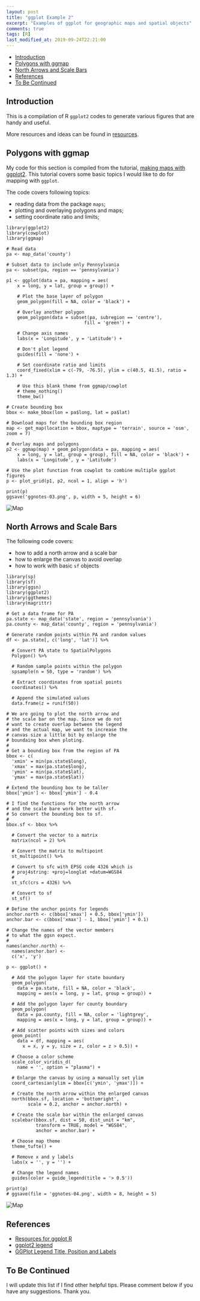 ```yaml
---
layout: post
title: "ggplot Example 2"
excerpt: "Examples of ggplot for geographic maps and spatial objects"
comments: true
tags: [R]
last_modified_at: 2019-09-24T22:21:00
---
```


<!-- vim-markdown-toc GitLab -->

* [Introduction](#introduction)
* [Polygons with ggmap](#polygons-with-ggmap)
* [North Arrows and Scale Bars](#north-arrows-and-scale-bars)
* [References](#references)
* [To Be Continued](#to-be-continued)

<!-- vim-markdown-toc -->

## Introduction

This is a compilation of R `ggplot2` codes to generate various figures that are handy and useful.

More resources and ideas can be found in [resources](https://weiming-hu.github.io/programing/2019/07/01/resources-ggplot.html).

## Polygons with ggmap

My code for this section is compiled from the tutorial, [making maps with ggplot2](http://eriqande.github.io/rep-res-web/lectures/making-maps-with-R.html). This tutorial covers some basic topics I would like to do for mapping with `ggplot`.

The code covers following topics:

- reading data from the package `maps`;
- plotting and overlaying polygons and maps;
- setting coordinate ratio and limits;

```
library(ggplot2)
library(cowplot)
library(ggmap)

# Read data
pa <- map_data('county')

# Subset data to include only Pennsylvania
pa <- subset(pa, region == 'pennsylvania')

p1 <- ggplot(data = pa, mapping = aes(
	x = long, y = lat, group = group)) +
	
	# Plot the base layer of polygon
	geom_polygon(fill = NA, color = 'black') +
	
	# Overlay another polygon
	geom_polygon(data = subset(pa, subregion == 'centre'),
							 fill = 'green') +
	
	# Change axis names
	labs(x = 'Longitude', y = 'Latitude') +
	
	# Don't plot legend
	guides(fill = 'none') +
	
	# Set coordinate ratio and limits
	coord_fixed(xlim = c(-79, -76.5), ylim = c(40.5, 41.5), ratio = 1.3) +
	
	# Use this blank theme from ggmap/cowplot
	# theme_nothing()
	theme_bw()

# Create bounding box
bbox <- make_bbox(lon = pa$long, lat = pa$lat)

# Download maps for the bounding box region
map <- get_map(location = bbox, maptype = 'terrain', source = 'osm', zoom = 7)

# Overlay maps and polygons
p2 <- ggmap(map) + geom_polygon(data = pa, mapping = aes(
	x = long, y = lat, group = group), fill = NA, color = 'black') +
	labs(x = 'Longitude', y = 'Latitude')

# Use the plot function from cowplot to combine multiple ggplot figures
p <- plot_grid(p1, p2, ncol = 1, align = 'h')

print(p)
ggsave('ggnotes-03.png', p, width = 5, height = 6)

```

![Map](https://weiming-hu.github.io/assets/data-for-posts/ggplot-example-plots/ggnotes-03.png)

## North Arrows and Scale Bars

The following code covers:

- how to add a north arrow and a scale bar
- how to enlarge the canvas to avoid overlap
- how to work with basic `sf` objects

```
library(sp)
library(sf)
library(ggsn)
library(ggplot2)
library(ggthemes)
library(magrittr)

# Get a data frame for PA
pa.state <- map_data('state', region = 'pennsylvania')
pa.county <- map_data('county', region = 'pennsylvania')

# Generate random points within PA and random values
df <- pa.state[, c('long', 'lat')] %>%
  
  # Convert PA state to SpatialPolygons
  Polygon() %>%
  
  # Random sample points within the polygon
  spsample(n = 50, type = 'random') %>%
  
  # Extract coordinates from spatial points
  coordinates() %>%
  
  # Append the simulated values
  data.frame(z = runif(50))

# We are going to plot the north arrow and 
# the scale bar on the map. Since we do not
# want to create overlap between the legend
# and the actual map, we want to increase the
# canvas size a little bit by enlarge the 
# boundaing box when ploting.
# 
# Get a bounding box from the region of PA
bbox <- c(
  'xmin' = min(pa.state$long),
  'xmax' = max(pa.state$long),
  'ymin' = min(pa.state$lat),
  'ymax' = max(pa.state$lat))

# Extend the bounding box to be taller
bbox['ymin'] <- bbox['ymin'] - 0.4

# I find the functions for the north arrow
# and the scale bare work better with sf.
# So convert the bounding box to sf.
# 
bbox.sf <- bbox %>%
  
  # Convert the vector to a matrix
  matrix(ncol = 2) %>%
  
  # Convert the matrix to multipoint
  st_multipoint() %>%
  
  # Convert to sfc with EPSG code 4326 which is
  # proj4string: +proj=longlat +datum=WGS84
  # 
  st_sfc(crs = 4326) %>%
  
  # Convert to sf
  st_sf()

# Define the anchor points for legends
anchor.north <- c(bbox['xmax'] + 0.5, bbox['ymin'])
anchor.bar <- c(bbox['xmax'] - 1, bbox['ymin'] + 0.1)

# Change the names of the vector members
# to what the ggsn expect.
# 
names(anchor.north) <-
  names(anchor.bar) <- 
  c('x', 'y')

p <- ggplot() +
  
  # Add the polygon layer for state boundary
  geom_polygon(
    data = pa.state, fill = NA, color = 'black',
    mapping = aes(x = long, y = lat, group = group)) +
  
  # Add the polygon layer for county boundary
  geom_polygon(
    data = pa.county, fill = NA, color = 'lightgrey',
    mapping = aes(x = long, y = lat, group = group)) +
  
  # Add scatter points with sizes and colors
  geom_point(
    data = df, mapping = aes(
      x = x, y = y, size = z, color = z > 0.5)) +
  
  # Choose a color scheme
  scale_color_viridis_d(
    name = '', option = "plasma") +
  
  # Enlarge the canvas by using a manually set ylim
  coord_cartesian(ylim = bbox[c('ymin', 'ymax')]) +
  
  # Create the north arrow within the enlarged canvas
  north(bbox.sf, location = 'bottomright',
        scale = 0.2, anchor = anchor.north) +
  
  # Create the scale bar within the enlarged canvas
  scalebar(bbox.sf, dist = 50, dist_unit = "km",
           transform = TRUE, model = "WGS84",
           anchor = anchor.bar) +
  
  # Choose map theme
  theme_tufte() +
  
  # Remove x and y labels
  labs(x = '', y = '') +
  
  # Change the legend names
  guides(color = guide_legend(title = '> 0.5'))

print(p)
# ggsave(file = 'ggnotes-04.png', width = 8, height = 5)
```

![Map](https://weiming-hu.github.io/assets/data-for-posts/ggplot-example-plots/ggnotes-04.png)

## References

- [Resources for ggplot R](https://weiming-hu.github.io/programing/2019/07/01/resources-ggplot.html)
- [ggplot2 legend](http://www.sthda.com/english/wiki/ggplot2-legend-easy-steps-to-change-the-position-and-the-appearance-of-a-graph-legend-in-r-software)
- [GGPlot Legend Title, Position and Labels](https://www.datanovia.com/en/blog/ggplot-legend-title-position-and-labels/)

## To Be Continued

I will update this list if I find other helpful tips. Please comment below if you have any suggestions. Thank you.
